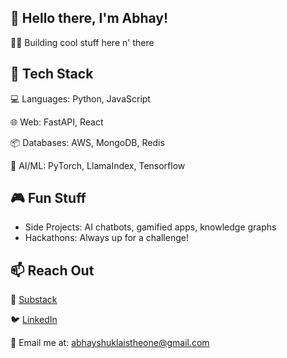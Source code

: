 ## 🚀 Hello there, I'm Abhay!
👨‍💻 Building cool stuff here n' there

## 🔧 Tech Stack
💻 Languages: Python, JavaScript

🌐 Web: FastAPI, React

📦 Databases: AWS, MongoDB, Redis

🧠 AI/ML: PyTorch, LlamaIndex, Tensorflow

## 🎮 Fun Stuff
- Side Projects: AI chatbots, gamified apps, knowledge graphs
- Hackathons: Always up for a challenge!

## 📫 Reach Out
📝 [Substack](https://abhayshukla.substack.com/)

🐦 [LinkedIn](https://www.linkedin.com/in/abhay-shukla-/)

📧 Email me at: abhayshuklaistheone@gmail.com
